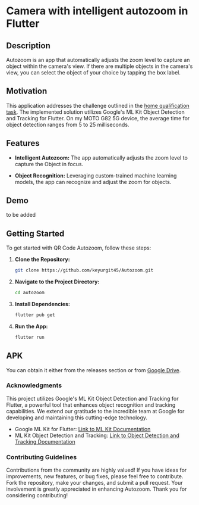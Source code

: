                 
# Camera with intelligent autozoom in Flutter

## Description

Autozoom is an app that automatically adjusts the zoom level to capture an object within the camera's view. If there are multiple objects in the camera's view, you can select the object of your choice by tapping the box label. 

## Motivation

This application addresses the challenge outlined in the [home qualification task](https://ccextractor.org/public/gsoc/takehome/#camera-with-intelligent-autozoom-in-flutter). The implemented solution utilizes Google's ML Kit Object Detection and Tracking for Flutter. On my MOTO G82 5G device, the average time for object detection ranges from 5 to 25 milliseconds. 

## Features

- **Intelligent Autozoom:** The app automatically adjusts the zoom level to capture the Object in focus.
  
- **Object Recognition:** Leveraging custom-trained machine learning models, the app can recognize and adjust the zoom for objects.

## Demo

to be added

## Getting Started

To get started with QR Code Autozoom, follow these steps:

1. **Clone the Repository:**
   ```bash
   git clone https://github.com/keyurgit45/Autozoom.git
   ```

2. **Navigate to the Project Directory:**
   ```bash
   cd autozoom
   ```

3. **Install Dependencies:**
   ```bash
   flutter pub get
   ```

4. **Run the App:**
   ```bash
   flutter run
   ```
   
## APK

You can obtain it either from the releases section or from [Google Drive](https://drive.google.com/file/d/1ozkGYPZzgJ1TwKzvVaCZOyeypt3Uhz1a/view?usp=sharing).

### Acknowledgments

This project utilizes Google's ML Kit Object Detection and Tracking for Flutter, a powerful tool that enhances object recognition and tracking capabilities. We extend our gratitude to the incredible team at Google for developing and maintaining this cutting-edge technology.

- Google ML Kit for Flutter: [Link to ML Kit Documentation](https://developers.google.com/ml-kit)
- ML Kit Object Detection and Tracking: [Link to Object Detection and Tracking Documentation](https://developers.google.com/ml-kit/vision/object-detection)

### Contributing Guidelines

Contributions from the community are highly valued! If you have ideas for improvements, new features, or bug fixes, please feel free to contribute. Fork the repository, make your changes, and submit a pull request. Your involvement is greatly appreciated in enhancing Autozoom. Thank you for considering contributing!
